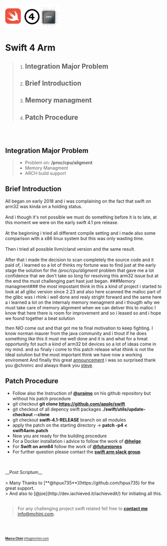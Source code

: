 <img src="images/SWIFT4ARM.png" alt="Swift4Arm" height="80" >

# Swift 4 Arm
> 1. ## Integration Major Problem ##
> 2. ## Brief Introduction ##
> 3. ## Memory managment ##
> 4. ## Patch Procedure ##

</br></br>


## Integration Major Problem
>	* Problem on: __/proc/cpu/aligment__ 
>	* Memory Managment
>	* ARCH build support

## Brief Introduction ##
All began on early 2018 and i was complaining on the fact that swift on arm32 was kinda on a holding status.</br></br>
And i though it's not possible we must do something before it is to late, at this moment we were on the early 
swift 4.1 pre release.</br></br>
At the beginning i tried all different compile setting and i made also some comparison with a x86 linux system
but this was only wasting time. </br></br>
Then i tried all possible llvm/cland version and the same result.</br></br>
After that i made the decision to scan completely the source code and it paid of, i learned so a lot of thinks 
my fortune was to find just at the early stage the solution for the _/proc/cpu/aligment_ problem that
gave me a lot confidence that we don’t take so long for resolving this arm32 issue
but at the end the must challenging part hast just began.
###Memory managment###
the most impostant think in this a kind of project
i started to look at all glibc version since
2.23 and also here scanned the malloc part of the glibc was i rhink i well done
and realy stright forward and the same here a i learned a lot on the internaly memory menagment and i thougth why we must take care of memory alignment when we can deliver this to malloc
I know that here there is room for improvement and so i leased so and i hope we found together a beat solution

then NIO come out and that got me te final motivation to keep fighting.
I know norman maurer from the java community and i thout if he does something like this it must me well done
and it is and what for a hreat opportunity fot such a kind of arm32 bit devices so a lot of ideas come in my mind.
and so finaly i come to this patch release
what ithink is not the ideal solution but the most important think we have now a working enviroment
And finally this great [announcement](https://swift.org/blog/swift-community-hosted-ci/) i was so surprised thank you @chnmrc and always
thank you [steve](https://www.apple.com/stevejobs/)

## Patch Procedure ##

* Follow also the Instruction of  [**@uraimo**](https://github.com/uraimo/buildSwiftOnARM) on his github repository but without his patch procedure
* git checkout  __git clone https://github.com/apple/swift__
* git checkout of all depency swift packages __./swift/utils/update-checkout --clone__
* git checkout __swift-4.1-RELEASE__ branch on all modules 
* apply the patch on the starting directory -> **patch -p4 < swift4arm.patch**
* Now you are ready for the building procedure
* For a Docker installation i advice to follow the work of [**@helge**](https://github.com/helje5)
* For __Swift on arm64__  follow the work of [**@futurejones**](https://github.com/futurejones) 
* For further question please contact the [**swift arm slack group**](https://swift-arm.slack.com/)

<br/>
<br/>
__Post Scriptum__<br/>
<br/>
> Many Thanks to [**@hpux735**](https://github.com/hpux735) for the great support.<br/>
> And also to [@joe](http://dev.iachieved.it/iachievedit/) for initiating all this.


<br/>
<br/>

> For any challenging project swift related fell free to [**contact me**](http://mchini.com) <info@mchini.com>.
<br/>
<br/>

<sub><sup> <chnmrc>[**Marco Chini**](http://mchini.com)  <info@mchini.com></sup></sub>















